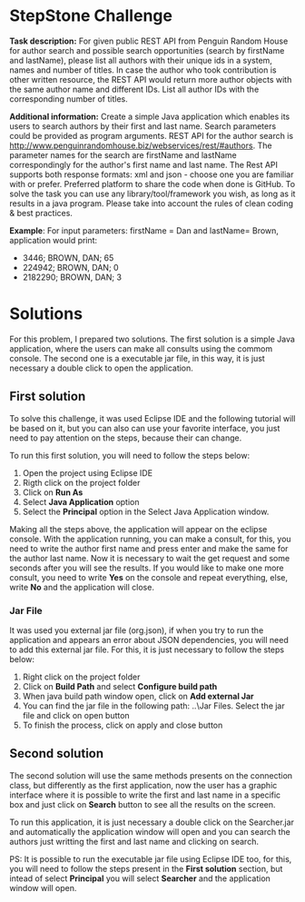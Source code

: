 # StepStone Challenge

**Task description:** For given public REST API from Penguin Random House for author search and possible search opportunities (search by firstName and lastName), please list all authors with their unique ids in a system, names and number of titles. In case the author who took contribution is other written resource, the REST API would return more author objects with the same author name and different IDs. List all author IDs with the  corresponding number of titles.

**Additional information:** Create a simple Java application which enables its users to search authors by their first and last name. Search parameters could be provided as program arguments. REST API for the  author  search  is  http://www.penguinrandomhouse.biz/webservices/rest/#authors.  The parameter names for the search are firstName and lastName correspondingly for the author's first name and last name. The Rest API supports both response formats: xml and json - choose one you are familiar with or prefer. Preferred platform to share the code when done is GitHub. To solve the task you can use any library/tool/framework you wish, as long as it results in a java program. Please take into account the rules of clean coding & best practices. 

**Example**: For input parameters: firstName = Dan and  lastName= Brown, application would print: 
* 3446; BROWN, DAN; 65
* 224942; BROWN, DAN; 0
* 2182290; BROWN, DAN; 3

# Solutions

For this problem, I prepared two solutions. The first solution is a simple Java application, where the users can make all consults using the commom console. The second one is a executable jar file, in this way, it is just necessary a double click to open the application.

## First solution

To solve this challenge, it was used Eclipse IDE and the following tutorial will be based on it, but you can also can use your favorite interface, you just need to pay attention on the steps, because their can change.


To run this first solution, you will need to follow the steps below:

1. Open the project using Eclipse IDE
2. Rigth click on the project folder
3. Click on **Run As**
4. Select **Java Application** option
5. Select the  **Principal** option in the Select Java Application window.

Making all the steps above, the application will appear on the eclipse console. With the application running, you can make a consult, for this, you need to write the author first name and press enter and make the same for the author last name. Now it is necessary to wait the get request and some seconds after you will see the results. If you would like to make one more consult, you need to write **Yes** on the console and repeat everything, else, write **No** and the application will close.

### Jar File

It was used you external jar file (org.json), if when you try to run the application and appears an error about JSON dependencies, you will need to add this external jar file. For this, it is just necessary to follow the steps below:

1. Right click on the project folder
2. Click on **Build Path** and select **Configure build path**
3. When java build path window open, click on **Add external Jar**
4. You can find the jar file in the following path: ..\Jar Files. Select the jar file and click on open button
5. To finish the process, click on apply and close button


## Second solution

The second solution will use the same methods presents on the connection class, but differently as the first application, now the user has a graphic interface where it is possible to write the first and last name in a specific box and just click on **Search** button to see all the results on the screen.

To run this application, it is just necessary a double click on the Searcher.jar and automatically the application window will open and you can search the authors just writting the first and last name and clicking on search.

PS: It is possible to run the executable jar file using Eclipse IDE too, for this, you will need to follow the steps present in the **First solution** section, but intead of select **Principal** you will select **Searcher** and the application window will open.

